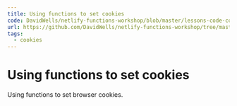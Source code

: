 ```yaml
---
title: Using functions to set cookies
code: DavidWells/netlify-functions-workshop/blob/master/lessons-code-complete/use-cases/4-setting-cookies/functions/set-cookie.js
url: https://github.com/DavidWells/netlify-functions-workshop/tree/master/lessons-code-complete/use-cases/4-setting-cookies
tags: 
  - cookies
---
```


# Using functions to set cookies

Using functions to set browser cookies.
